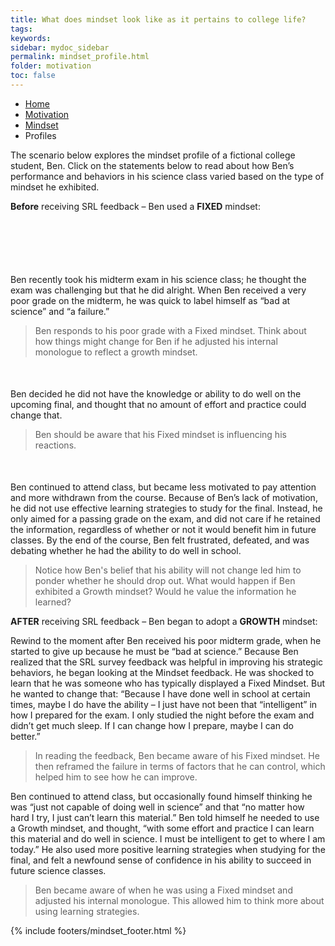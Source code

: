 ```yaml
---
title: What does mindset look like as it pertains to college life?
tags: 
keywords: 
sidebar: mydoc_sidebar
permalink: mindset_profile.html
folder: motivation
toc: false
---
```


<ul class="breadcrumb">
    <li><a href="index.html">Home</a></li>
    <li><a href="motivation.html">Motivation</a></li>
    <li><a href="mindset.html">Mindset</a></li>
    <li class="active">Profiles</li>
</ul>




The scenario below explores the mindset profile of a fictional college student, Ben. Click on the statements below to read about how Ben’s performance and behaviors in his science class varied based on the type of mindset he exhibited. 
 

**Before** receiving SRL feedback – Ben used a  **FIXED** mindset:

<div class="col-md-6" style="margin-top: 100px"> <!-- Adjust the margin-top until the text displays where you want -->
Ben recently took his midterm exam in his science class; he thought the exam was challenging but that he did alright. When Ben received a very poor grade on the midterm, he was quick to label himself as “bad at science” and “a failure.”
</div><div class="col-md-6"><blockquote class="oval-thought">
Ben responds to his poor grade with a Fixed mindset. Think about how things might change for Ben if he adjusted his internal monologue to reflect a growth mindset.
</blockquote></div>
<div class="col-md-6" style="margin-top: 50px"> <!-- Adjust the margin-top until the text displays where you want -->
Ben decided he did not have the knowledge or ability to do well on the upcoming final, and thought that no amount of effort and practice could change that.
</div><div class="col-md-6"><blockquote class="oval-thought">
Ben should be aware that his Fixed mindset is influencing his reactions.
</blockquote></div>
<div class="col-md-6" style="margin-top: 50px"> <!-- Adjust the margin-top until the text displays where you want -->
Ben continued to attend class, but became less motivated to pay attention and more withdrawn from the course. Because of Ben’s lack of motivation, he did not use effective learning strategies to study for the final. Instead, he only aimed for a passing grade on the exam, and did not care if he retained the information, regardless of whether or not it would benefit him in future classes. By the end of the course, Ben felt frustrated, defeated, and was debating whether he had the ability to do well in school.
</div><div class="col-md-6"><blockquote class="oval-thought">
Notice how Ben's belief that his ability will not change led him to ponder whether he should drop out. What would happen if Ben exhibited a Growth mindset? Would he value the information he learned?
</blockquote></div>


 
 **AFTER** receiving SRL feedback – Ben began to adopt a **GROWTH** mindset:
 
 <div class="col-md-6" style="margin-top: 0px"> <!-- Adjust the margin-top until the text displays where you want -->
Rewind to the moment after Ben received his poor midterm grade, when he started to give up because he must be “bad at science.” Because Ben realized that the SRL survey feedback was helpful in improving his strategic behaviors, he began looking at the Mindset feedback. He was shocked to learn that he was someone who has typically displayed a Fixed Mindset. But he wanted to change that: “Because I have done well in school at certain times, maybe I do have the ability – I just have not been that “intelligent” in how I prepared for the exam.  I only studied the night before the exam and didn’t get much sleep. If I can change how I prepare, maybe I can do better.”
</div><div class="col-md-6"><blockquote class="oval-thought">
In reading the feedback, Ben became aware of his Fixed mindset. He then reframed the failure in terms of factors that he can control, which helped him to see how he can improve. 
</blockquote></div>
 
 <div class="col-md-6" style="margin-top: 0px"> <!-- Adjust the margin-top until the text displays where you want -->
Ben continued to attend class, but occasionally found himself thinking he was “just not capable of doing well in science” and that “no matter how hard I try, I just can’t learn this material.” Ben told himself he needed to use a Growth mindset, and thought, “with some effort and practice I can learn this material and do well in science. I must be intelligent to get to where I am today.” He also used more positive learning strategies when studying for the final, and felt a newfound sense of confidence in his ability to succeed in future science classes.
</div><div class="col-md-6"><blockquote class="oval-thought">
Ben became aware of when he was using a Fixed mindset and adjusted his internal monologue. This allowed him to think more about using learning strategies. 
</blockquote></div>

 {% include footers/mindset_footer.html %}

